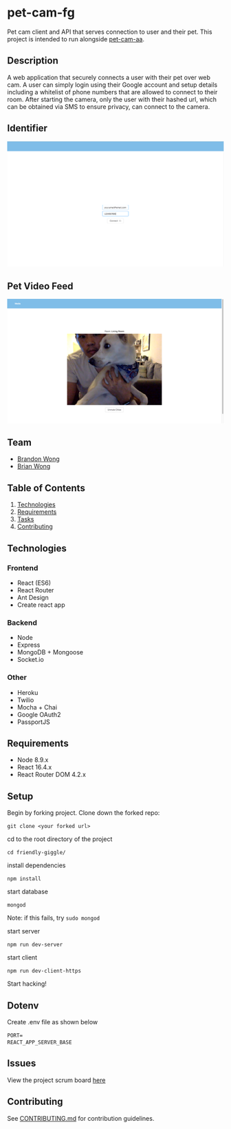 # pet-cam-fg
Pet cam client and API that serves connection to user and their pet. This project is intended to run alongside [pet-cam-aa](https://github.com/wongbros/automatic-adventure).

## Description
A web application that securely connects a user with their pet over web cam. A user can simply login using their Google account and setup details including a whitelist of phone numbers that are allowed to connect to their room. After starting the camera, only the user with their hashed url, which can be obtained via SMS to ensure privacy, can connect to the camera.

Identifier
----
![](./docs/1-identifier.png)

Pet Video Feed
----
![](./docs/2-pet-video-feed.png)

## Team
  - [Brandon Wong](https://github.com/blhwong)
  - [Brian Wong](https://github.com/brianlwong)

## Table of Contents
1. [Technologies](#Technologies)
1. [Requirements](#Requirements)
1. [Tasks](#Tasks)
1. [Contributing](#contributing)

## Technologies

### Frontend
- React (ES6)
- React Router
- Ant Design
- Create react app

### Backend
- Node
- Express
- MongoDB + Mongoose
- Socket.io

### Other
- Heroku
- Twilio
- Mocha + Chai
- Google OAuth2
- PassportJS

## Requirements
- Node 8.9.x
- React 16.4.x
- React Router DOM 4.2.x

## Setup
Begin by forking project. Clone down the forked repo:
```
git clone <your forked url>
```
cd to the root directory of the project
```
cd friendly-giggle/
```
install dependencies
```
npm install
```
start database
```
mongod
```
Note: if this fails, try ``` sudo mongod ```

start server
```
npm run dev-server
```
start client
```
npm run dev-client-https
```
Start hacking!

## Dotenv
Create .env file as shown below
```
PORT=
REACT_APP_SERVER_BASE
```

## Issues
View the project scrum board [here](https://github.com/orgs/wongbros/projects/1)

## Contributing
See [CONTRIBUTING.md](CONTRIBUTING.md) for contribution guidelines.
